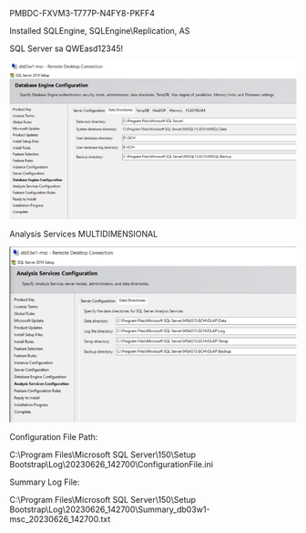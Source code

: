 PMBDC-FXVM3-T777P-N4FY8-PKFF4

Installed SQLEngine, SQLEngine\Replication, AS

SQL Server sa QWEasd12345!

![image.png](/.attachments/image-e8b4f9ce-f7da-489e-86c8-5ac0b663daeb.png)

Analysis Services MULTIDIMENSIONAL

![image.png](/.attachments/image-78aa2a56-a575-47bf-bd70-c69455175dcc.png)

Configuration File Path:

C:\Program Files\Microsoft SQL Server\150\Setup Bootstrap\Log\20230626_142700\ConfigurationFile.ini

Summary Log File:

C:\Program Files\Microsoft SQL Server\150\Setup Bootstrap\Log\20230626_142700\Summary_db03w1-msc_20230626_142700.txt
